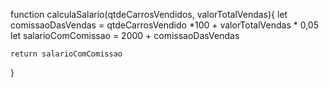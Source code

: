 function calculaSalario(qtdeCarrosVendidos, valorTotalVendas){
    let comissaoDasVendas = qtdeCarrosVendido *100 + valorTotalVendas * 0,05
    let salarioComComissao = 2000 + comissaoDasVendas

    return salarioComComissao
}